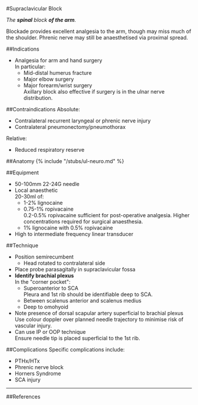 #Supraclavicular Block

*The **spinal** block **of the arm**.*

Blockade provides excellent analgesia to the arm, though may miss much of the shoulder. Phrenic nerve may still be anaesthetised via proximal spread.

##Indications
* Analgesia for arm and hand surgery  
In particular:
	* Mid-distal humerus fracture
	* Major elbow surgery
	* Major forearm/wrist surgery  
	Axillary block also effective if surgery is in the ulnar nerve distribution.


##Contraindications
Absolute:
* Contralateral recurrent laryngeal or phrenic nerve injury
* Contralateral pneumonectomy/pneumothorax

Relative:
* Reduced respiratory reserve

##Anatomy
{% include "/stubs/ul-neuro.md" %}

##Equipment
* 50-100mm 22-24G needle
* Local anaesthetic  
20-30ml of:
	* 1-2% lignocaine
	* 0.75-1% ropivacaine  
	0.2-0.5% ropivacaine sufficient for post-operative analgesia. Higher concentrations required for surgical anaesthesia.
	* 1% lignocaine with 0.5% ropivacaine  
* High to intermediate frequency linear transducer

##Technique
* Position semirecumbent
	* Head rotated to contralateral side
* Place probe parasagitally in supraclavicular fossa
* **Identify brachial plexus**  
In the "corner pocket":
	* Superoanterior to SCA  
	Pleura and 1st rib should be identifiable deep to SCA.
	* Between scalenus anterior and scalenus medius
	* Deep to omohyoid
* Note presence of dorsal scapular artery superficial to brachial plexus
Use colour doppler over planned needle trajectory to minimise risk of vascular injury.
* Can use IP or OOP technique  
Ensure needle tip is placed superficial to the 1st rib.


##Complications
Specific complications include:
* PTHx/HTx
* Phrenic nerve block
* Horners Syndrome
* SCA injury

---
##References
